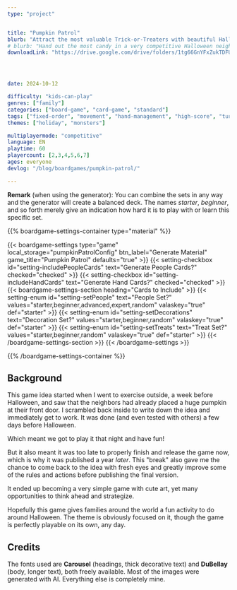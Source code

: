 ```yaml
---
type: "project"


title: "Pumpkin Patrol"
blurb: "Attract the most valuable Trick-or-Treaters with beautiful Halloween decorations, but don't forget to collect enough candy to actually make them happy!"
# blurb: "Hand out the most candy in a very competitive Halloween neighborhood."
downloadLink: "https://drive.google.com/drive/folders/1tg66GnYFxZukTDFUGoSjGIpr9BlU3Wy8"




date: 2024-10-12

difficulty: "kids-can-play"
genres: ["family"]
categories: ["board-game", "card-game", "standard"]
tags: ["fixed-order", "movement", "hand-management", "high-score", "turn-based", "kill-steal", "modular", "patterns"]
themes: ["holiday", "monsters"]

multiplayermode: "competitive"
language: EN
playtime: 60
playercount: [2,3,4,5,6,7]
ages: everyone
devlog: "/blog/boardgames/pumpkin-patrol/"

---
```


**Remark** (when using the generator): You can combine the sets in any way and the generator will create a balanced deck. The names _starter_, _beginner_, and so forth merely give an indication how hard it is to play with or learn this specific set.

{{% boardgame-settings-container type="material" %}}

{{< boardgame-settings type="game" local_storage="pumpkinPatrolConfig" btn_label="Generate Material" game_title="Pumpkin Patrol" defaults="true" >}}
  {{< setting-checkbox id="setting-includePeopleCards" text="Generate People Cards?" checked="checked" >}}
  {{< setting-checkbox id="setting-includeHandCards" text="Generate Hand Cards?" checked="checked" >}}
  {{< boardgame-settings-section heading="Cards to Include" >}}
    {{< setting-enum id="setting-setPeople" text="People Set?" values="starter,beginner,advanced,expert,random" valaskey="true" def="starter" >}}
    {{< setting-enum id="setting-setDecorations" text="Decoration Set?" values="starter,beginner,random" valaskey="true" def="starter" >}}
    {{< setting-enum id="setting-setTreats" text="Treat Set?" values="starter,beginner,random" valaskey="true" def="starter" >}}
  {{< /boardgame-settings-section >}}
{{< /boardgame-settings >}}

{{% /boardgame-settings-container %}}

## Background

This game idea started when I went to exercise outside, a week before Halloween, and saw that the neighbors had already placed a huge pumpkin at their front door. I scrambled back inside to write down the idea and immediately get to work. It was done (and even tested with others) a few days before Halloween.

Which meant we got to play it that night and have fun! 

But it also meant it was too late to properly finish and release the game now, which is why it was published a year _later_. This "break" also gave me the chance to come back to the idea with fresh eyes and greatly improve some of the rules and actions before publishing the final version.

It ended up becoming a very simple game with cute art, yet many opportunities to think ahead and strategize.

Hopefully this game gives families around the world a fun activity to do around Halloween. The theme is obviously focused on it, though the game is perfectly playable on its own, any day.

## Credits

The fonts used are **Carousel** (headings, thick decorative text) and **DuBellay** (body, longer text), both freely available. Most of the images were generated with AI. Everything else is completely mine.

